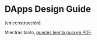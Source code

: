 # DApps Design Guide

[en construcción]

Mientras tanto, [puedes leer la guía en PDF](https://nebulas.io/docs/DAppDesignGuidelines.pdf).